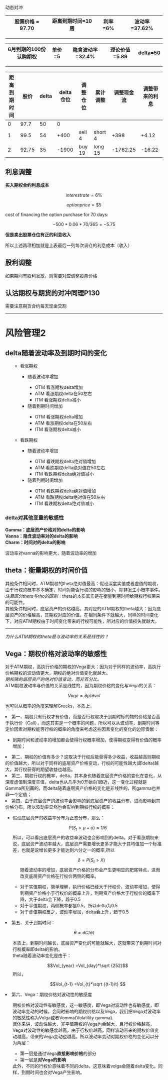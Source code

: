 动态对冲

|股票价格 = 97.70|距离到期时间=10周|利率=6%|波动率=37.62%|
|---|---|---|---|
---

|6月到期的100份认购期权|单价=5|隐含波动率=32.4%|理论价值=5.89|delta=50|
|---|---|---|---|---|
---

|距离到期时间|股价|delta|delta仓位|调整仓位|累计调整|调整现金流|调整带来的利息|
|---|---|---|---|---|---|---|---|
|0|97.7|50|0|||||
|1|99.5|54|+400|sell 4|short 4|+398|+4.12|
|2|92.75|35|-1900|buy 19|long 15|-1762.25|-16.22|
## 利息调整
<strong>买入期权合约利息成本</strong>

 $$interest rate = 6\% $$ 

 $$option price = \$5 $$

 cost of financing the option purchase for 70 days:

$$-500*0.06*70/365=-5.75$$

<strong>但是卖出股票仓位有正的利息收入</strong>
<p>所以上述两项相加就是上表最后一列每次调仓的利息成本（收入）</p>

## 股利调整
<p>如果期间有股利发放，则需要对应调整股票价格</p>

## 认沽期权与期货的对冲同理P130
<p>需要注意期货合约每天现金交割</p>

---
# 风险管理2

## delta随着波动率及到期时间的变化

<ul>
<ul>
<li>看涨期权</li>
<ul>
<li>随着波动率增加</li>
<ul>
<li>OTM 看涨期权delta增加</li>
<li>ATM 看涨期权delta在50左右</li>
<li>ITM 看涨期权delta减小</li>
</ul>
<li>随着到期时间增加</li>
<ul>
<li>OTM 看涨期权delta增加</li>
<li>ATM 看涨期权delta在50左右</li>
<li>ITM 看涨期权delta减小</li>
</ul>
</ul>
</ul>
<ul>
<li>看跌期权</li>
<ul>
<li>随着波动率增加</li>
<ul>
<li>OTM 看跌期权delta绝对值增加</li>
<li>ATM 看跌期权delta绝对值在50左右</li>
<li>ITM 看跌期权delta绝对值减小</li>
</ul>
<li>随着到期时间增加</li>
<ul>
<li>OTM 看跌期权delta绝对值增加</li>
<li>ATM 看跌期权delta绝对值在50左右</li>
<li>ITM 看跌期权delta绝对值减小</li>
</ul>
</ul>
</ul>
</ul>

### delta对其他变量的敏感性 
<strong>Gamma：底层资产价格对的delta的影响</strong>
<br><strong>Vanna：隐含波动率对的delta的影响</strong>
<br><strong>Charm：时间对的delta的影响</strong>

<p>
波动率对vanna的影响更大，随着波动率的增加
</p>

## theta：衡量期权的时间价值

<p>
其他条件相同时，ATM期权的theta绝对值最高：假设深度实值或者虚值的期权，由于行权的概率基本确定，时间对能否行权的影响的很小，除非发生小概率事件。
<br><em>注意区分theta与rho的区别：</em>theta的本质其实是在衡量到期时间给期权行权带来的可能性。
<br>其他条件相同时，底层资产的价格越高，其对应的ATM期权的theta越大：因为底层资产的价格越高，其期权对应的价值，在相同条件下就越大，同样的时间变化下，对应ATM期权由于时间变化带来的行权可能性，所对应的价值损失就越大。
</p>

---
<em>为什么ATM期权的theta是与波动率的关系是线性的？</em>

## Vega：期权价格对波动率的敏感性
<p>
对于ATM期权，高执行价格的期权的Vega更大：因为对于同样的波动率，高执行价格期权的波动值更大，期权的绝对价值变化就越大。
<br><em>期权赌的底层资产的绝对价值变动，而非百分比。</em>
<br>ATM期权波动率与价值的关系是线性的，因为期权价格的变化与Vega的关系：

$$Vage = \partial p/\partial vol$$

也可以从概率的角度来理解Greeks，本质上，

<li>第一、期权只有行权才有价值，而是否行权取决于到期时标的物的价格是否高于执行价（Call），而这其实是一个概率的问题，所以可以从波动率、到期时间等定价因素对期权能否行权的概率的角度来考虑这些因素变化的变化的边际贡献：</li>
<ul>
<li>到期时间和波动率的增加都会使得行权概率增加，使得期权变得有价值的概率增加；</li>
</ul>
<li>第二、期权的价值有多少？这取决于行权后能获得多少收益，收益越高则期权的价值越大，所以对于同样的底层资产价格变动，行权的可能性越大(即delta)越大，其行权获得的期望收益也越高。</li>
<li>第三、期权行权的概率，delta，其本身也随着底层资产价格的变化在变化，从深度虚值到深度实值，delta也从几乎为0开始向1趋近，这一变化过程就是Gamma所刻画的，而delta随着底层资产价格的变化是非线性的，所gamma也并非一个定值；</li>
<li>第四、由于底层资产的波动率会影响的到底层资产的收益分布，进而影响到其价格分布，所以波动率显然也会影响到期权行权的概率：</li>
<ul>
<li>假设底层资产的收益率分布为正态分布，那么：</li>

$$P(S_t>\mu+\sigma) \approx 1/6$$
所以，可以看出底层资产的收益率波动也会影响到的delta。对于看涨期权来说，底层资产波动率越大，底层资产需要增长更多才能大于其均值加一个标准差，也就是说增长更多才能达到六分之一的概率,所以
<ul>

$$\delta = P(S_t>X)$$
随着波动率的增加，底层资产价格的分布会产生更明显的肥尾特点，进而改变底层资产价格在行权价两侧的概率。
<li>对于实值期权，简单理解，执行价格已经大于行权价，波动率增加，使得到期资产价格小于行权价的概率上升，到期资产价格大于行权价的概率下降，大于delta会下降，趋于0.5</li>
<li>对于平值期权，两侧概率都是0.5，所以delta为0.5</li>
<li>对于虚值期权反之，波动率增加，delta会上升，趋于0.5</li>
</ul>
</ul>
<li>第五、关于到期时间：</li>

$$\theta = \partial C/\partial t$$
<ul>
本质上，到期时间越长，底层资产变化的可能就越大，这就带来了到期时间对行权概率即delta的影响。
<br>theta随着波动率变化是由于：

$$Vol_{year} =Vol_{day}*\sqrt {252}$$
所以，

$$Vol_{t-1} =Vol_{t}*\sqrt {(t-1)/t} $$
</ul>
<li>第六、Vega：期权价格对波动性的敏感度</li>
<ul>
期权价格对波动性有敏感度，这一敏感度，即Vega对波动性也有敏感度，即波动率变动的时候，会同时影响的期权价格以及Vega，我们把Vega对波动率的敏感性称为Volga或者Vomma(Volatility gamma).
<br>具体来讲，波动性越大，非平值期权的Vega也会越大，且行权价格越高，Vega对波动性的敏感度越高，由于行权价越高，同样波动带来的期权价值变动越高，带来的Vega变动也越高。所以波动率变动对期权价格的变化可以分为两层：
<ul>
<li>第一层是通过Vega<strong>直接影响价格</strong>的部分</li>
<li>第一层是<strong>对Vega的影响</strong></li>
</ul>
此外，不同的行权价意味着不同的delta，这意味着volga会随着delta变化。同样，到期时间也会对Vega产生影响。
</ul>
</p>